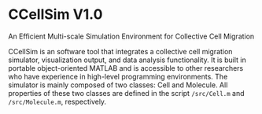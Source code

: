 # CCellSim V1.0

An Efficient Multi-scale Simulation Environment for Collective Cell Migration

CCellSim is an software tool that integrates a collective cell migration simulator, visualization output, and data analysis functionality. It is built in portable object-oriented MATLAB and is accessible to other researchers who have experience in high-level programming environments. The simulator is mainly composed of two classes: Cell and Molecule. All properties of these two classes are defined in the script `/src/Cell.m` and `/src/Molecule.m`, respectively. 

